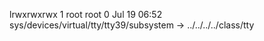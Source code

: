 lrwxrwxrwx 1 root root 0 Jul 19 06:52 sys/devices/virtual/tty/tty39/subsystem -> ../../../../class/tty
